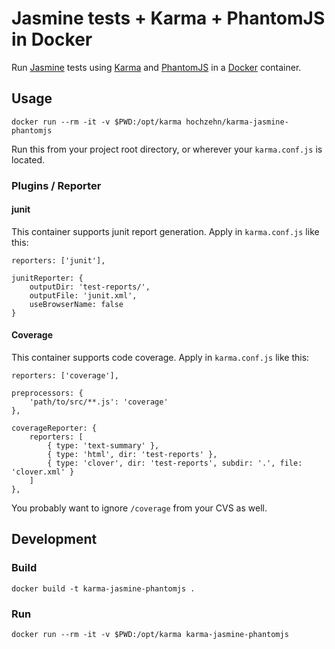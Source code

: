 # Jasmine tests + Karma + PhantomJS in Docker

Run [Jasmine][4] tests using [Karma][2] and [PhantomJS][3] in a [Docker][1] container.

## Usage

    docker run --rm -it -v $PWD:/opt/karma hochzehn/karma-jasmine-phantomjs

Run this from your project root directory, or wherever your `karma.conf.js` is located.

### Plugins / Reporter

#### junit

This container supports junit report generation. Apply in `karma.conf.js` like this:

    reporters: ['junit'],

    junitReporter: {
        outputDir: 'test-reports/',
        outputFile: 'junit.xml',
        useBrowserName: false
    }

#### Coverage

This container supports code coverage. Apply in `karma.conf.js` like this:

    reporters: ['coverage'],

    preprocessors: {
        'path/to/src/**.js': 'coverage'
    },

    coverageReporter: {
        reporters: [
            { type: 'text-summary' },
            { type: 'html', dir: 'test-reports' },
            { type: 'clover', dir: 'test-reports', subdir: '.', file: 'clover.xml' }
        ]
    },

You probably want to ignore `/coverage` from your CVS as well.

## Development

### Build

    docker build -t karma-jasmine-phantomjs .

### Run

    docker run --rm -it -v $PWD:/opt/karma karma-jasmine-phantomjs

[1]: https://www.docker.com/
[2]: http://karma-runner.github.io/
[3]: http://phantomjs.org/
[4]: https://jasmine.github.io/
